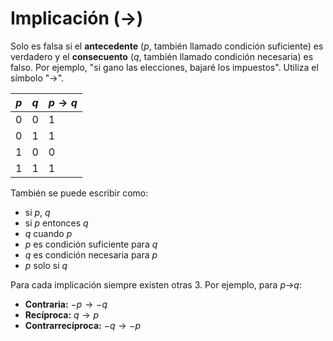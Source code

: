 # Implicación (→)
Solo es falsa si el **antecedente** ($p$, también llamado condición suficiente) es verdadero y el **consecuento** ($q$, también llamado condición necesaria) es falso. Por ejemplo, "si gano las elecciones, bajaré los impuestos". Utiliza el símbolo "$\rightarrow$".

| $p$ | $q$ | $p \rightarrow q$ |
| --- | --- | ----------------- |
| 0   | 0   | 1                 |
| 0   | 1   | 1                 |
| 1   | 0   | 0                 |
| 1   | 1   | 1                 |

También se puede escribir como:
- si $p$, $q$
- si $p$ entonces $q$
- $q$ cuando $p$
- $p$ es condición suficiente para $q$
- $q$ es condición necesaria para $p$
- $p$ solo si $q$

Para cada implicación siempre existen otras 3. Por ejemplo, para $p$→$q$:
- **Contraria:** $-p \rightarrow -q$
- **Recíproca:** $q \rightarrow p$
- **Contrarrecíproca:** $-q \rightarrow -p$
